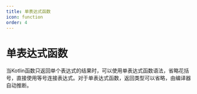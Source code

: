 ```yaml
---
title: 单表达式函数
icon: function
order: 4
---
```


# 单表达式函数

当Kotlin函数只返回单个表达式的结果时，可以使用单表达式函数语法，省略花括号，直接使用等号连接表达式。对于单表达式函数，返回类型可以省略，由编译器自动推断。
